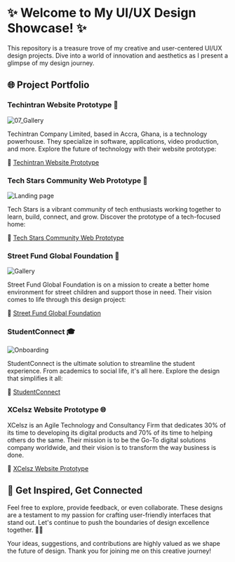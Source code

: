 # ✨ Welcome to My UI/UX Design Showcase! ✨

This repository is a treasure trove of my creative and user-centered UI/UX design projects. Dive into a world of innovation and aesthetics as I present a glimpse of my design journey.

## 🌐 Project Portfolio

### Techintran Website Prototype 🚀
![07_Gallery](https://github.com/AWESOME04/UI-UX-Design-Projects/assets/102630199/c490b110-3a17-4aea-8824-7f82afe5c188)

Techintran Company Limited, based in Accra, Ghana, is a technology powerhouse. They specialize in software, applications, video production, and more. Explore the future of technology with their website prototype:

🔗 [Techintran Website Prototype](https://www.figma.com/file/iaDQYy7co6uSK9bZWyisSQ/Techintran-Website-Prototype---Main?type=design&node-id=0%3A1&mode=design&t=WKCuiIdqPA5fSkEn-1)

### Tech Stars Community Web Prototype 🌟

![Landing page](https://github.com/AWESOME04/UI-UX-Design-Projects/assets/102630199/29a42435-e4d3-441c-aa3d-1b69b3d8e50e)

Tech Stars is a vibrant community of tech enthusiasts working together to learn, build, connect, and grow. Discover the prototype of a tech-focused home:

🔗 [Tech Stars Community Web Prototype](https://www.figma.com/file/ASHjVEqo1eIkKaR5sCf0NI/Tech-stars-open-source-website?type=design&node-id=0%3A1&mode=design&t=c8BIhwdH8iGv3c5S-1)

### Street Fund Global Foundation 🏡

![Gallery](https://github.com/AWESOME04/UI-UX-Design-Projects/assets/102630199/4095b087-7c00-475e-9128-66d2f07ee76c)

Street Fund Global Foundation is on a mission to create a better home environment for street children and support those in need. Their vision comes to life through this design project:

🔗 [Street Fund Global Foundation](https://www.figma.com/file/5PshTrKPGeVTLqMsDfFscb/Street-Foundation?type=design&node-id=0%3A1&mode=design&t=FrvSrXVO7bsJD8qw-1)

### StudentConnect 🎓

![Onboarding](https://github.com/AWESOME04/UI-UX-Design-Projects/assets/102630199/e31cae43-b392-4fde-bb2e-b13bf3b8cf87)

StudentConnect is the ultimate solution to streamline the student experience. From academics to social life, it's all here. Explore the design that simplifies it all:

🔗 [StudentConnect](https://www.figma.com/file/8Bcyd0u3wEWXTygWfJ6Z36/StudentConnect?type=design&node-id=0%3A1&mode=design&t=RbfukFCTuum6bFxx-1)

### XCelsz Website Prototype 🌐

XCelsz is an Agile Technology and Consultancy Firm that dedicates 30% of its time to developing its digital products and 70% of its time to helping others do the same. Their mission is to be the Go-To digital solutions company worldwide, and their vision is to transform the way business is done.

🔗 [XCelsz Website Prototype](https://www.figma.com/file/TZoyxFiikdrPVLEARMH8jA/Xcelsz-TPV?type=design&node-id=0%3A1&mode=design&t=i6LYb4mptdnol9UI-1)

## 🚀 Get Inspired, Get Connected

Feel free to explore, provide feedback, or even collaborate. These designs are a testament to my passion for crafting user-friendly interfaces that stand out. Let's continue to push the boundaries of design excellence together. 🌟✨

Your ideas, suggestions, and contributions are highly valued as we shape the future of design. Thank you for joining me on this creative journey!

